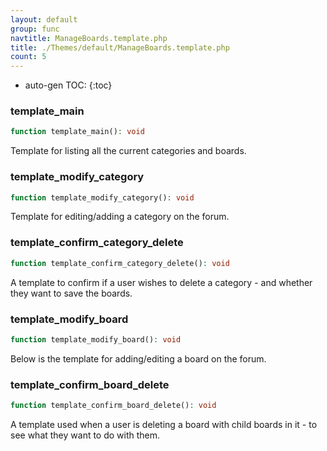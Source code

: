 ```yaml
---
layout: default
group: func
navtitle: ManageBoards.template.php
title: ./Themes/default/ManageBoards.template.php
count: 5
---
```

* auto-gen TOC:
{:toc}
### template_main

```php
function template_main(): void
```
Template for listing all the current categories and boards.



### template_modify_category

```php
function template_modify_category(): void
```
Template for editing/adding a category on the forum.



### template_confirm_category_delete

```php
function template_confirm_category_delete(): void
```
A template to confirm if a user wishes to delete a category - and whether they want to save the boards.



### template_modify_board

```php
function template_modify_board(): void
```
Below is the template for adding/editing a board on the forum.



### template_confirm_board_delete

```php
function template_confirm_board_delete(): void
```
A template used when a user is deleting a board with child boards in it - to see what they want to do with them.



